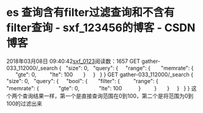 # es 查询含有filter过滤查询和不含有filter查询 - sxf_123456的博客 - CSDN博客
2018年03月08日 09:40:42[sxf_0123](https://me.csdn.net/sxf_123456)阅读数：1657
                GET gather-033_112000/_search
{
  "size": 0,
  "query": {
    "range": {
      "memrate": {
        "gte": 0,
        "lte": 100
      }
    }
  }
}
GET gather-033_112000/_search
{
  "size": 0,
  "query": {
    "bool": {
      "filter": {
        "range": {
          "memrate": {
            "gte": 0,
            "lte": 100
          }
        }
      }
    }
  }
}
这个两个查询结果一样，第一个是直接查询范围在0到100，第二个是将范围为0到100的过滤出来
